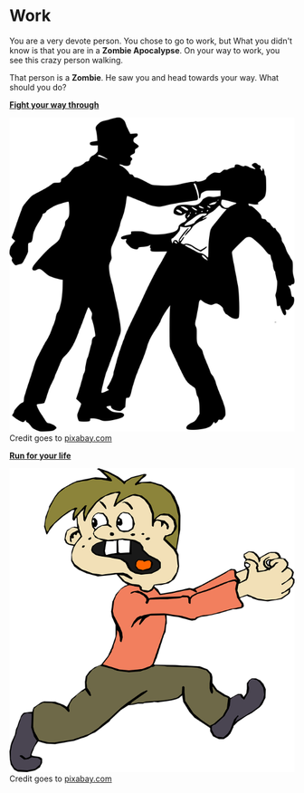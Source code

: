 # Work

You are a very devote person. You chose to go to work, but What you didn't know is that you are in a **Zombie Apocalypse**. On your way to work, you see this crazy person walking.

That person is a **Zombie**. He saw you and head towards your way. What should you do?

**[Fight your way through](fight-zombie.md)**

![](../images/fight.png)   
Credit goes to [pixabay.com](https://pixabay.com/en/anger-fight-male-man-men-office-1300528/)

**[Run for your life](get-scratch.md)**

![](../images/run.png)
Credit goes to [pixabay.com](https://pixabay.com/en/kid-boy-fear-afraid-child-running-160097/)
